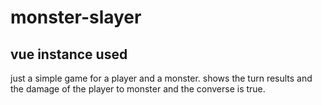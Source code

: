 # monster-slayer

## vue instance used
just a simple game for a player and a monster.
shows the turn results and the damage of the player to monster and the converse is true.
